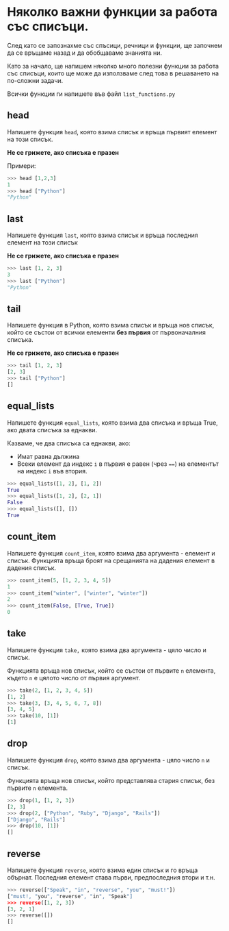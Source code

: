 # Няколко важни функции за работа със списъци.

След като се запознахме със спъсици, речници и функции, ще започнем да се връщаме назад и да обобщаваме знанията ни.

Като за начало, ще напишем няколко много полезни функции за работа със списъци, които ще може да използваме след това в решаването на по-сложни задачи.

Всички функции ги напишете във файл `list_functions.py`

## head

Напишете функция `head`, която взима списък и връща първият елемент на този списък.

**Не се грижете, ако списъка е празен**

Примери:

```python
>>> head [1,2,3]
1
>>> head ["Python"]
"Python"
```

## last

Напишете функция `last`, която взима списък и връща последния елемент на този списък

**Не се грижете, ако списъка е празен**

```python
>>> last [1, 2, 3]
3
>>> last ["Python"]
"Python"
```

## tail

Напишете функция в Python, която взима списък и връща нов списък, който се състои от всички елементи **без първия** от първоначалния списъка.

**Не се грижете, ако списъка е празен**

```python
>>> tail [1, 2, 3]
[2, 3]
>>> tail ["Python"]
[]
```

## equal_lists

Напишете функция `equal_lists`, която взима два списъка и връща True, ако двата списъка за еднакви.

Казваме, че два списъка са еднакви, ако:

* Имат равна дължина
* Всеки елемент да индекс `i` в първия е равен (чрез `==`) на елементът на индекс `i` във втория.

```python
>>> equal_lists([1, 2], [1, 2])
True
>>> equal_lists([1, 2], [2, 1])
False
>>> equal_lists([], [])
True
```

## count_item

Напишете функция `count_item`, която взима два аргумента - елемент и списък. Функцията връща броят на срещанията на дадения елемент в дадения списък.

```python
>>> count_item(5, [1, 2, 3, 4, 5])
1
>>> count_item("winter", ["winter", "winter"])
2
>>> count_item(False, [True, True])
0
```

## take

Напишете функция `take,` която взима два аргумента - цяло число и списък.

Функцията връща нов списък, който се състои от първите `n` елемента, където `n` е цялото число от първия аргумент.

```python
>>> take(2, [1, 2, 3, 4, 5])
[1, 2]
>>> take(3, [3, 4, 5, 6, 7, 8])
[3, 4, 5]
>>> take(10, [1])
[1]
```

## drop

Напишете функция `drop`, която взима два аргумента - цяло число `n` и списък.

Функцията връща нов списък, който представлява стария списък, без първите `n` елемента.

```python
>>> drop(1, [1, 2, 3])
[2, 3]
>>> drop(2, ["Python", "Ruby", "Django", "Rails"])
["Django", "Rails"]
>>> drop(10, [1])
[]
```

## reverse

Напишете функция `reverse`, която взима един списък и го връща обърнат. Последния елемент става първи, предпоследния втори и т.н.

```python
>>> reverse(["Speak", "in", "reverse", "you", "must!"])
["must!, "you", "reverse", "in", "Speak"]
>>> reverse([1, 2, 3])
[3, 2, 1]
>>> reverse([])
[]
```
